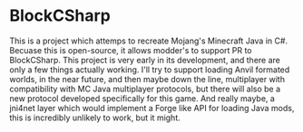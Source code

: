 # BlockCSharp

This is a project which attemps to recreate Mojang's Minecraft Java in C#.
Becuase this is open-source, it allows modder's to support PR to BlockCSharp.
This project is very early in its development, and there are only a few things actually working.
I'll try to support loading Anvil formated worlds, in the near future, and then maybe down the line,
multiplayer with compatibility with MC Java multiplayer protocols, but there will also be a new protocol developed specifically for this game.
And really maybe, a jni4net layer which would implement a Forge like API for loading Java mods, this is incredibly unlikely to work, but it might. 